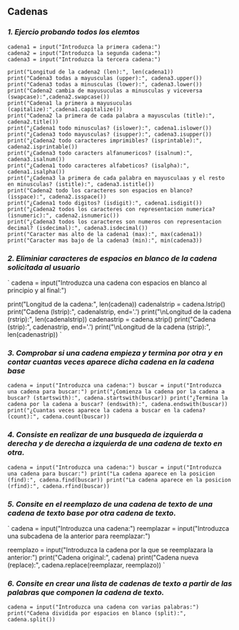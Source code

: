 ## **Cadenas**

### *1. Ejercio probando todos los elemtos*

```
cadena1 = input("Introduzca la primera cadena:")
cadena2 = input("Introduzca la segunda cadena:")
cadena3 = input("Introduzca la tercera cadena:")

print("Longitud de la cadena2 (len):", len(cadena1))
print("Cadena3 todas a mayusculas (upper):", cadena3.upper())
print("Cadena3 todas a minusculas (lower):", cadena3.lower())
print("Cadena2 cambia de mayusuculas a minusculas y viceversa (swapcase):",cadena2.swapcase())
print("Cadena1 la primera a mayusuculas (capitalize):",cadena1.capitalize())
print("Cadena2 la primera de cada palabra a mayusculas (title):", cadena2.title())
print("¿Cadena1 todo minusculas? (islower):", cadena1.islower())
print("¿Cadena3 todo mayusculas? (isupper):", cadena3.isupper())
print("¿Cadena2 todo caracteres imprimibles? (isprintable):", cadena2.isprintable())
print("¿Cadena3 todo caracters alfanumericos? (isalnum):", cadena3.isalnum())
print("¿Cadena1 todo caracteres alfabeticos? (isalpha):", cadena1.isalpha())
print("¿Cadena3 la primera de cada palabra en mayusculaas y el resto en minusculas? (istitle):", cadena3.istitle())
print("Cadena2 todo los caracteres son espacios en blanco? (isspace):", cadena2.isspace())
print("¿Cadena1 todo digitos? (isdigit):", cadena1.isdigit())
print("¿Cadena2 todos los caracteres con representacion numerica?(isnumeric):", cadena2.isnumeric())
print("¿Cadena3 todos los caracteres son numeros con representacion decimal? (isdecimal):", cadena3.isdecimal())
print("Caracter mas alto de la cadena1 (max):", max(cadena1))
print("Caracter mas bajo de la cadena3 (min):", min(cadena3))
```

### *2. Eliminiar caracteres de espacios en blanco de la cadena solicitada al usuario*

`
cadena = input("Introduzca una cadena con espacios en blanco al principio y al final:")

print("Longitud de la cadena:", len(cadena))
cadenalstrip = cadena.lstrip()
print("Cadena (lstrip):", cadenalstrip, end='.')
print("\nLongitud de la cadena (rstrip):", len(cadenalstrip))
cadenastrip = cadena.strip()
print("Cadena (strip):", cadenastrip, end='.')
print("\nLongitud de la cadena (strip):", len(cadenastrip))
`

### *3. Comprobar si una cadena empieza y termina por otra y en contar cuantas veces aparece dicha cadena en la cadena base*

`
cadena = input("Introduzca una cadena:")
buscar = input("Introduzca una cadena para buscar:")
print("¿Comienza la cadena por la cadena a buscar? (startswith):", cadena.startswith(buscar))
print("¿Termina la cadena por la cadena a buscar? (endswith):", cadena.endswith(buscar))
print("¿Cuantas veces aparece la cadena a buscar en la cadena? (count):", cadena.count(buscar))
`

### *4. Consiste en realizar de una busqueda de izquierda a derecha y de derecha a izquierda de una cadena de texto en otra.*

`
cadena = input("Introduzca una cadena:")
buscar = input("Introduzca una cadena para buscar:")
print("La cadena aparece en la posicion (find):", cadena.find(buscar))
print("La cadena aparece en la posicion (rfind):", cadena.rfind(buscar))
`

### *5. Consite en el reemplazo de una cadena de texto de una cadena de texto base por otra cadena de texto.*

`
cadena = input("Introduzca una cadena:")
reemplazar = input("Introduzca una subcadena de la anterior para reemplazar:")

reemplazo = input("Introduzca la cadena por la que se reemplazara la anterior:")
print("Cadena original:", cadena)
print("Cadena nueva (replace):", cadena.replace(reemplazar, reemplazo))
`

### *6. Consite en crear una lista de cadenas de texto a partir de las palabras que componen la cadena de texto.*

`
cadena = input("Introduzca una cadena con varias palabras:")
print("Cadena dividida por espacios en blanco (split):", cadena.split())
`